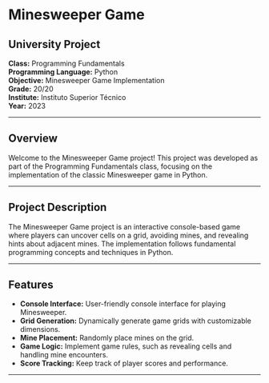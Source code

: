 # Minesweeper Game

## University Project

**Class:** Programming Fundamentals  
**Programming Language:** Python  
**Objective:** Minesweeper Game Implementation  
**Grade:** 20/20  
**Institute:** Instituto Superior Técnico  
**Year:** 2023

---

## Overview

Welcome to the Minesweeper Game project! This project was developed as part of the Programming Fundamentals class, focusing on the implementation of the classic Minesweeper game in Python.

---

## Project Description

The Minesweeper Game project is an interactive console-based game where players can uncover cells on a grid, avoiding mines, and revealing hints about adjacent mines. The implementation follows fundamental programming concepts and techniques in Python.

---

## Features

- **Console Interface:** User-friendly console interface for playing Minesweeper.
- **Grid Generation:** Dynamically generate game grids with customizable dimensions.
- **Mine Placement:** Randomly place mines on the grid.
- **Game Logic:** Implement game rules, such as revealing cells and handling mine encounters.
- **Score Tracking:** Keep track of player scores and performance.

---
